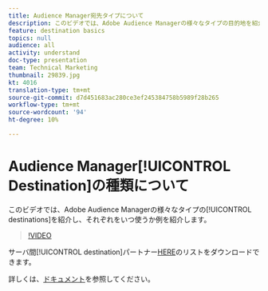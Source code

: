 ```yaml
---
title: Audience Manager宛先タイプについて
description: このビデオでは、Adobe Audience Managerの様々なタイプの目的地を紹介し、それぞれをいつ使用するかを例に挙げます。
feature: destination basics
topics: null
audience: all
activity: understand
doc-type: presentation
team: Technical Marketing
thumbnail: 29839.jpg
kt: 4016
translation-type: tm+mt
source-git-commit: d7d451683ac280ce3ef245384758b5989f28b265
workflow-type: tm+mt
source-wordcount: '94'
ht-degree: 10%

---
```



# Audience Manager[!UICONTROL Destination]の種類について

このビデオでは、Adobe Audience Managerの様々なタイプの[!UICONTROL destinations]を紹介し、それぞれをいつ使うか例を紹介します。

>[!VIDEO](https://video.tv.adobe.com/v/29839/?quality=12)

サーバ間[!UICONTROL destination]パートナー[HERE](https://docs.adobe.com/help/en/audience-manager/user-guide/overview/gdpr/assets/AAM-Partners-October2019.xlsx)のリストをダウンロードできます。

詳しくは、[ドキュメント](https://docs.adobe.com/content/help/ja-JP/audience-manager/user-guide/features/destinations/destinations.html)を参照してください。
